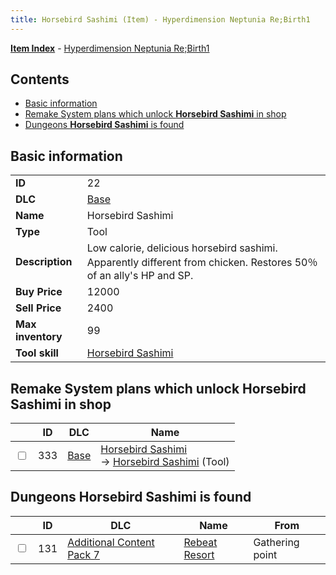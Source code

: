 ```yaml
---
title: Horsebird Sashimi (Item) - Hyperdimension Neptunia Re;Birth1
---
```


[**Item Index**](/neptunia/rb1/item/index.html) - [Hyperdimension Neptunia Re;Birth1](/neptunia/rb1)

## Contents

- [Basic information](#basic-information)
- [Remake System plans which unlock **Horsebird Sashimi** in shop](#remake-system-plans-which-unlock-horsebird-sashimi-in-shop)
- [Dungeons **Horsebird Sashimi** is found](#dungeons-horsebird-sashimi-is-found)
## Basic information

|   |   |
| -- | -- |
| **ID** | 22 |
| **DLC** | [Base](/neptunia/rb1/dlc/1-base.html) |
| **Name** | Horsebird Sashimi |
| **Type** | Tool |
| **Description** | Low calorie, delicious horsebird sashimi. Apparently different from chicken. Restores 50％ of an ally's HP and SP. |
| **Buy Price** | 12000 |
| **Sell Price** | 2400 |
| **Max inventory** | 99 |
| **Tool skill** | [Horsebird Sashimi](/neptunia/rb1/skill/1-10022-horsebird-sashimi.html) |


## Remake System plans which unlock **Horsebird Sashimi** in shop

|    | ID | DLC | Name |
| -- | -- | --- | ---- |
| <input type="checkbox" id="rb1-remake-1-333" class="trackbox" /> | 333 | [Base](/neptunia/rb1/dlc/1-base.html) | [Horsebird Sashimi](/neptunia/rb1/remake/1-333-horsebird-sashimi.html)<br /> → [Horsebird Sashimi](/neptunia/rb1/item/1-22-horsebird-sashimi.html) (Tool) |


## Dungeons **Horsebird Sashimi** is found

|    | ID | DLC | Name | From |
| -- | -- | --- | ---- | ---- |
| <input type="checkbox" id="rb1-dungeon-16-131" class="trackbox" /> | 131 | [Additional Content Pack 7](/neptunia/rb1/dlc/16-pack7.html) | [Rebeat Resort](/neptunia/rb1/dungeon/16-131-rebeat-resort.html) | Gathering point |
